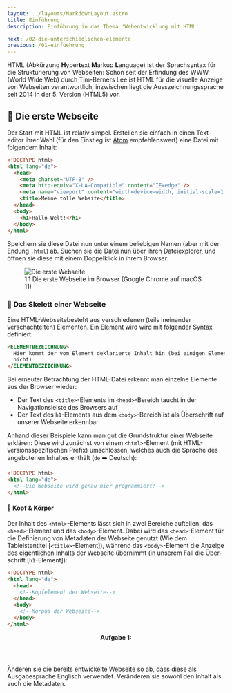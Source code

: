 ```yaml
---
layout: ../layouts/MarkdownLayout.astro
title: Einführung
description: Einführung in das Thema 'Webentwicklung mit HTML'

next: /02-die-unterschiedlichen-elemente
previous: /01-einfuehrung
---
```


HTML (Abkürzung **H**yper**t**ext **M**arkup **L**anguage) ist der Sprach&shy;syntax für die Struktur&shy;ierung von Web&shy;seiten: Schon seit der Er&shy;findung des WWW (World Wide Web) durch Tim-Berners Lee ist HTML für die visuelle Anzeige von Web&shy;seiten verantwort&shy;lich, inzwischen liegt die Ausszeichnungs&shy;sprache seit 2014 in der 5. Version (HTML5) vor.

## 🚀 Die erste Webseite

Der Start mit HTML ist relativ simpel. Erstellen sie einfach in einen Text&shy;editor ihrer Wahl (für den Einstieg ist [Atom](https://atom.io/) empfehlens&shy;wert) eine Datei mit folgendem Inhalt:

```html
<!DOCTYPE html>
<html lang="de">
  <head>
    <meta charset="UTF-8" />
    <meta http-equiv="X-UA-Compatible" content="IE=edge" />
    <meta name="viewport" content="width=device-width, initial-scale=1.0" />
    <title>Meine tolle Website</title>
  </head>
  <body>
    <h1>Hallo Welt!</h1>
  </body>
</html>
```

Speichern sie diese Datei nun unter einem beliebigen Namen (aber mit der Endung `.html`) ab. Suchen sie die Datei nun über ihren Datei&shy;explorer, und öffnen sie diese mit einem Doppel&shy;klick in ihrem Browser:

<figure>
<img src="/images/01-einfuehrung/hallo-welt.png" alt="Die erste Webseite" class="shadow" />
<figcaption>1.1 Die erste Webseite im Browser (Google Chrome auf macOS 11)</figcaption>
</figure>

### 🦴 Das Skelett einer Webseite

Eine HTML-Webseitebesteht aus verschiedenen (teils ineinander verschachtelten) Elementen. Ein Element wird wird mit folgend&shy;er Syntax definiert:

```html
<ELEMENTBEZEICHNUNG>
  Hier kommt der vom Element deklarierte Inhalt hin (bei einigen Elementen aber
  nicht)
</ELEMENTBEZEICHNUNG>
```

Bei erneuter Betrachtung der HTML-Datei erkennt man einzelne Elemente aus der Browser wieder:

- Der Text des `<title>`-Elements im `<head>`-Bereich taucht in der Navigationsleiste des Browsers auf
- Der Text des `h1`-Elements aus dem `<body>`-Bereich ist als Überschrift auf unserer Webseite erkennbar

Anhand dieser Beispiele kann man gut die Grundstruktur einer Webseite erklären:
Diese wird zunächst von einem `<html>`-Element (mit HTML-versionsspezifischen Prefix) umschlossen, welches auch die Sprache des angebotenen Inhaltes enthält (`de` ➡️ Deutsch):

```html
<!DOCTYPE html>
<html lang="de">
  <!--Die Webseite wird genau hier programmiert!-->
</html>
```

#### 🧍 Kopf & Körper

Der Inhalt des `<html>`-Elements lässt sich in zwei Bereiche aufteilen: das `<head>`-Element und das `<body>`-Element. Dabei wird das `<head>`-Element für die Definierung von Metadaten der Webseite genutzt (Wie dem Tableistentitel [`<title>`-Element]), während das `<body>`-Element die Anzeige des eigentlichen Inhalts der Webseite übernimmt (in unserem Fall die Über&shy;schrift [`h1`-Element]):

```html
<!DOCTYPE html>
<html lang="de">
  <head>
    <!--Kopfelement der Webseite-->
  </head>
  <body>
    <!--Korpus der Webseite-->
  </body>
</html>
```

<article>
  <header><strong>Aufgabe 1:</strong></header>
  <p>
    Änderen sie die bereits entwickelte Webseite so ab, dass diese als Ausgabesprache Englisch verwendet. Veränderen sie sowohl den Inhalt als auch die Metadaten.
  </p>
</article>
